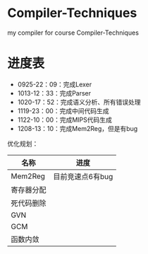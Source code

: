 # Compiler-Techniques

my compiler for course Compiler-Techniques

# 进度表

- 0925-22：09：完成Lexer
- 1013-12：33：完成Parser
- 1020-17：52：完成语义分析、所有错误处理
- 1119-23：00：完成中间代码生成
- 1122-10：00：完成MIPS代码生成
- 1208-13：10：完成Mem2Reg，但是有bug

优化规划：

| 名称       | 进度             |
| ---------- | ---------------- |
| Mem2Reg    | 目前竞速点6有bug |
| 寄存器分配 |                  |
| 死代码删除 |                  |
| GVN        |                  |
| GCM        |                  |
| 函数内敛   |                  |

